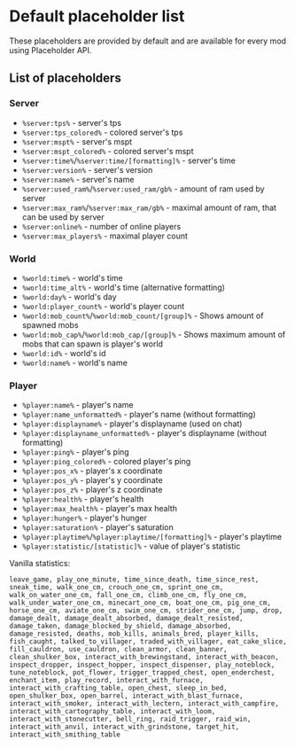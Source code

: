 # Default placeholder list
These placeholders are provided by default and are available for every mod using Placeholder API.

## List of placeholders
### Server
- `%server:tps%` - server's tps
- `%server:tps_colored%` - colored server's tps
- `%server:mspt%` - server's mspt
- `%server:mspt_colored%` - colored server's mspt
- `%server:time%`/`%server:time/[formatting]%` - server's time
- `%server:version%` - server's version
- `%server:name%` - server's name
- `%server:used_ram%`/`%server:used_ram/gb%` - amount of ram used by server
- `%server:max_ram%`/`%server:max_ram/gb%` - maximal amount of ram, that can be used by server
- `%server:online%` - number of online players
- `%server:max_players%` - maximal player count

### World
- `%world:time%` - world's time
- `%world:time_alt%` - world's time (alternative formatting)
- `%world:day%` - world's day
- `%world:player_count%` - world's player count
- `%world:mob_count%`/`%world:mob_count/[group]%` - Shows amount of spawned mobs
- `%world:mob_cap%`/`%world:mob_cap/[group]%` - Shows maximum amount of mobs that can spawn is player's world
- `%world:id%` - world's id
- `%world:name%` - world's name

### Player
- `%player:name%` - player's name
- `%player:name_unformatted%` - player's name (without formatting)
- `%player:displayname%` - player's displayname (used on chat)
- `%player:displayname_unformatted%` - player's displayname (without formatting)
- `%player:ping%` - player's ping
- `%player:ping_colored%` - colored player's ping
- `%player:pos_x%` - player's x coordinate
- `%player:pos_y%` - player's y coordinate
- `%player:pos_z%` - player's z coordinate
- `%player:health%` - player's health
- `%player:max_health%` - player's max health
- `%player:hunger%` - player's hunger
- `%player:saturation%` - player's saturation
- `%player:playtime%`/`%player:playtime/[formatting]%` - player's playtime
- `%player:statistic/[statistic]%` - value of player's statistic

Vanilla statistics:
```
leave_game, play_one_minute, time_since_death, time_since_rest, sneak_time, walk_one_cm, crouch_one_cm, sprint_one_cm, walk_on_water_one_cm, fall_one_cm, climb_one_cm, fly_one_cm, walk_under_water_one_cm, minecart_one_cm, boat_one_cm, pig_one_cm, horse_one_cm, aviate_one_cm, swim_one_cm, strider_one_cm, jump, drop, damage_dealt, damage_dealt_absorbed, damage_dealt_resisted, damage_taken, damage_blocked_by_shield, damage_absorbed, damage_resisted, deaths, mob_kills, animals_bred, player_kills, fish_caught, talked_to_villager, traded_with_villager, eat_cake_slice, fill_cauldron, use_cauldron, clean_armor, clean_banner, clean_shulker_box, interact_with_brewingstand, interact_with_beacon, inspect_dropper, inspect_hopper, inspect_dispenser, play_noteblock, tune_noteblock, pot_flower, trigger_trapped_chest, open_enderchest, enchant_item, play_record, interact_with_furnace, interact_with_crafting_table, open_chest, sleep_in_bed, open_shulker_box, open_barrel, interact_with_blast_furnace, interact_with_smoker, interact_with_lectern, interact_with_campfire, interact_with_cartography_table, interact_with_loom, interact_with_stonecutter, bell_ring, raid_trigger, raid_win, interact_with_anvil, interact_with_grindstone, target_hit, interact_with_smithing_table
```




